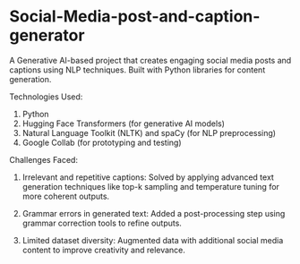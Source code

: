 # Social-Media-post-and-caption-generator
A Generative AI-based project that creates engaging social media posts and captions using NLP techniques. Built with Python libraries for content generation.

Technologies Used: 
1) Python
2) Hugging Face Transformers (for generative AI models)
3) Natural Language Toolkit (NLTK) and spaCy (for NLP preprocessing)
4) Google Collab (for prototyping and testing)


Challenges Faced:
1) Irrelevant and repetitive captions:
Solved by applying advanced text generation techniques like top-k sampling and temperature tuning for more coherent outputs.

2) Grammar errors in generated text:
Added a post-processing step using grammar correction tools to refine outputs.

3) Limited dataset diversity:
Augmented data with additional social media content to improve creativity and relevance.
